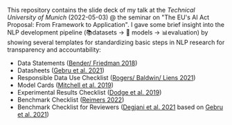 This repository contains the slide deck of my talk at the _Technical University of Munich_ (2022-05-03) @ the seminar on "The EU's AI Act Proposal: From Framework to Application". I gave some brief insight into the NLP development pipeline (📚datasets -> 🤖 models -> 📊evaluation) by showing several templates for standardizing basic steps in NLP research for transparency and accountability:
* Data Statements ([Bender/ Friedman 2018](https://aclanthology.org/Q18-1041.pdf))
* Datasheets ([Gebru et al. 2021](https://arxiv.org/pdf/1803.09010.pdf))
* Responsible Data Use Checklist ([Rogers/ Baldwin/ Liens 2021](https://aclanthology.org/2021.findings-emnlp.414.pdf))
* Model Cards ([Mitchell et al. 2019](https://arxiv.org/pdf/1810.03993.pdf))
* Experimental Results Checklist ([Dodge et al. 2019](https://arxiv.org/pdf/1909.03004.pdf))
* Benchmark Checklist ([Reimers 2022](https://nils-reimers.de/talks/2022_03_Chasing_Wrong_Benchmarks.zip))
* Benchmark Checklist for Reviewers ([Degjani et al. 2021](https://arxiv.org/pdf/2107.07002.pdf) based on [Gebru et al. 2021](https://arxiv.org/pdf/1803.09010.pdf))
